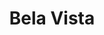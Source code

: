 ---
layout: bairro
title: Bela Vista
regiao: zona-central
pb: "!1m18!1m12!1m3!1d29257.45671409377!2d-46.646809600000005!3d-23.561902849999992!2m3!1f0!2f0!3f0!3m2!1i1024!2i768!4f13.1!3m3!1m2!1s0x94ce59b756463d61%3A0x9f3d1e6f7f40964!2sBela+Vista%2C+S%C3%A3o+Paulo+-+State+of+S%C3%A3o+Paulo!5e0!3m2!1sen!2sbr!4v1427317812735"
location: bela+vista,+sao+paulo
photo_id: "16887759551"
links: 
  - title: Bela Vista
    url: https://pt.wikipedia.org/wiki/Bela_Vista_(distrito_de_S%C3%A3o_Paulo)
  - title: Bixiga
    url: https://pt.wikipedia.org/wiki/Bixiga
---